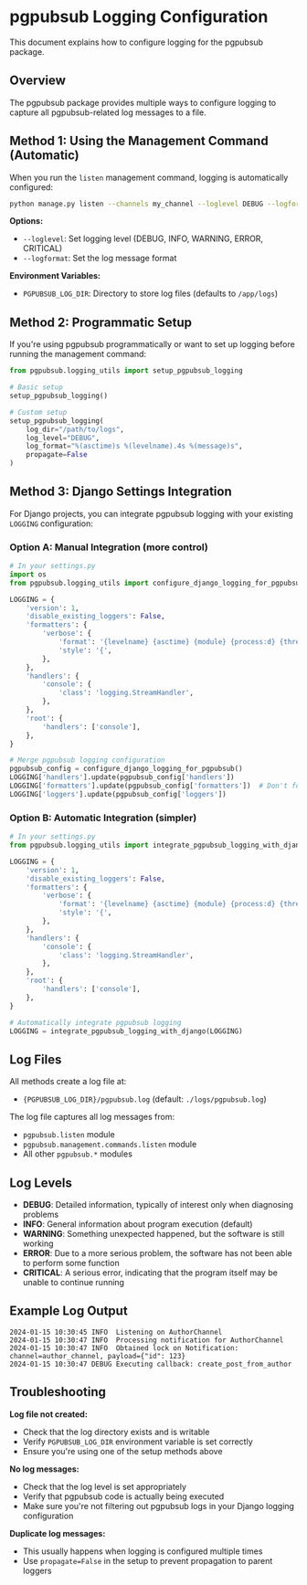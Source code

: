 # pgpubsub Logging Configuration

This document explains how to configure logging for the pgpubsub package.

## Overview

The pgpubsub package provides multiple ways to configure logging to capture all pgpubsub-related log messages to a file.

## Method 1: Using the Management Command (Automatic)

When you run the `listen` management command, logging is automatically configured:

```bash
python manage.py listen --channels my_channel --loglevel DEBUG --logformat "%(asctime)s %(levelname)s %(message)s"
```

**Options:**
- `--loglevel`: Set logging level (DEBUG, INFO, WARNING, ERROR, CRITICAL)
- `--logformat`: Set the log message format

**Environment Variables:**
- `PGPUBSUB_LOG_DIR`: Directory to store log files (defaults to `/app/logs`)

## Method 2: Programmatic Setup

If you're using pgpubsub programmatically or want to set up logging before running the management command:

```python
from pgpubsub.logging_utils import setup_pgpubsub_logging

# Basic setup
setup_pgpubsub_logging()

# Custom setup
setup_pgpubsub_logging(
    log_dir="/path/to/logs",
    log_level="DEBUG",
    log_format="%(asctime)s %(levelname).4s %(message)s",
    propagate=False
)
```

## Method 3: Django Settings Integration

For Django projects, you can integrate pgpubsub logging with your existing `LOGGING` configuration:

### Option A: Manual Integration (more control)
```python
# In your settings.py
import os
from pgpubsub.logging_utils import configure_django_logging_for_pgpubsub

LOGGING = {
    'version': 1,
    'disable_existing_loggers': False,
    'formatters': {
        'verbose': {
            'format': '{levelname} {asctime} {module} {process:d} {thread:d} {message}',
            'style': '{',
        },
    },
    'handlers': {
        'console': {
            'class': 'logging.StreamHandler',
        },
    },
    'root': {
        'handlers': ['console'],
    },
}

# Merge pgpubsub logging configuration
pgpubsub_config = configure_django_logging_for_pgpubsub()
LOGGING['handlers'].update(pgpubsub_config['handlers'])
LOGGING['formatters'].update(pgpubsub_config['formatters'])  # Don't forget this!
LOGGING['loggers'].update(pgpubsub_config['loggers'])
```

### Option B: Automatic Integration (simpler)
```python
# In your settings.py
from pgpubsub.logging_utils import integrate_pgpubsub_logging_with_django

LOGGING = {
    'version': 1,
    'disable_existing_loggers': False,
    'formatters': {
        'verbose': {
            'format': '{levelname} {asctime} {module} {process:d} {thread:d} {message}',
            'style': '{',
        },
    },
    'handlers': {
        'console': {
            'class': 'logging.StreamHandler',
        },
    },
    'root': {
        'handlers': ['console'],
    },
}

# Automatically integrate pgpubsub logging
LOGGING = integrate_pgpubsub_logging_with_django(LOGGING)
```

## Log Files

All methods create a log file at:
- `{PGPUBSUB_LOG_DIR}/pgpubsub.log` (default: `./logs/pgpubsub.log`)

The log file captures all log messages from:
- `pgpubsub.listen` module
- `pgpubsub.management.commands.listen` module
- All other `pgpubsub.*` modules

## Log Levels

- **DEBUG**: Detailed information, typically of interest only when diagnosing problems
- **INFO**: General information about program execution (default)
- **WARNING**: Something unexpected happened, but the software is still working
- **ERROR**: Due to a more serious problem, the software has not been able to perform some function
- **CRITICAL**: A serious error, indicating that the program itself may be unable to continue running

## Example Log Output

```
2024-01-15 10:30:45 INFO  Listening on AuthorChannel
2024-01-15 10:30:47 INFO  Processing notification for AuthorChannel
2024-01-15 10:30:47 INFO  Obtained lock on Notification: channel=author_channel, payload={"id": 123}
2024-01-15 10:30:47 DEBUG Executing callback: create_post_from_author
```

## Troubleshooting

**Log file not created:**
- Check that the log directory exists and is writable
- Verify `PGPUBSUB_LOG_DIR` environment variable is set correctly
- Ensure you're using one of the setup methods above

**No log messages:**
- Check that the log level is set appropriately
- Verify that pgpubsub code is actually being executed
- Make sure you're not filtering out pgpubsub logs in your Django logging configuration

**Duplicate log messages:**
- This usually happens when logging is configured multiple times
- Use `propagate=False` in the setup to prevent propagation to parent loggers